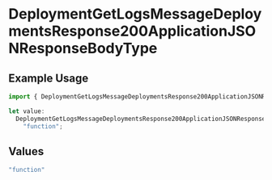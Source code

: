 # DeploymentGetLogsMessageDeploymentsResponse200ApplicationJSONResponseBodyType

## Example Usage

```typescript
import { DeploymentGetLogsMessageDeploymentsResponse200ApplicationJSONResponseBodyType } from "@orq-ai/node/models/operations";

let value:
  DeploymentGetLogsMessageDeploymentsResponse200ApplicationJSONResponseBodyType =
    "function";
```

## Values

```typescript
"function"
```